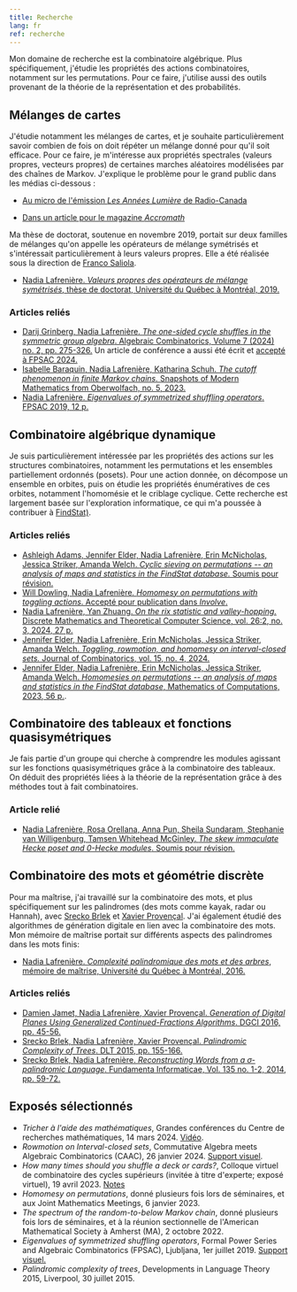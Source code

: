 ```yaml
---
title: Recherche
lang: fr
ref: recherche
---
```


Mon domaine de recherche est la combinatoire algébrique. Plus spécifiquement, j'étudie les propriétés des actions combinatoires, notamment sur les permutations. Pour ce faire, j'utilise aussi des outils provenant de la théorie de la représentation et des probabilités.

## Mélanges de cartes
J'étudie notamment les mélanges de cartes, et je souhaite particulièrement savoir combien de fois on doit répéter un mélange donné pour qu'il soit efficace. Pour ce faire, je m'intéresse aux propriétés spectrales (valeurs propres, vecteurs propres) de certaines marches aléatoires modélisées par des chaînes de Markov. J'explique le problème pour le grand public dans les médias ci-dessous :

- <a href="AnneesLumiere.mp3" target="_blank">Au micro de l'émission _Les Années Lumière_ de Radio-Canada</a>

 - [Dans un article pour le magazine _Accromath_](https://accromath.uqam.ca/2021/10/ordre-et-desordre-comment-y-arriver-rapidement/)

Ma thèse de doctorat, soutenue en novembre 2019, portait sur deux familles de mélanges qu'on appelle les opérateurs de mélange symétrisés et s'intéressait particulièrement à leurs valeurs propres. Elle a été réalisée sous la direction de [Franco Saliola](https://saliola.github.io/).
- [Nadia Lafrenière. _Valeurs propres des opérateurs de mélange symétrisés_, thèse de doctorat, Université du Québec à Montréal, 2019.](these.pdf)

### Articles reliés
- [Darij Grinberg, Nadia Lafrenière. _The one-sided cycle shuffles in the symmetric group algebra_. Algebraic Combinatorics,  Volume 7 (2024) no. 2, pp. 275-326.](https://alco.centre-mersenne.org/articles/10.5802/alco.346/) Un article de conférence a aussi été écrit et [accepté à FPSAC 2024.](https://www.mat.univie.ac.at/~slc/wpapers/FPSAC2024/16.html)
- [Isabelle Baraquin, Nadia Lafrenière, Katharina Schuh. _The cutoff phenomenon in finite Markov chains._ Snapshots of Modern Mathematics from Oberwolfach, no. 5, 2023.](https://publications.mfo.de/handle/mfo/4094)
- [Nadia Lafrenière. _Eigenvalues of symmetrized shuffling operators_. FPSAC 2019, 12 p.](https://arxiv.org/abs/1811.07196)

## Combinatoire algébrique dynamique
Je suis particulièrement intéressée par les propriétés des actions sur les structures combinatoires, notamment les permutations et les ensembles partiellement ordonnés (posets). Pour une action donnée, on décompose un ensemble en orbites, puis on étudie les propriétés énumératives de ces orbites, notamment l'homomésie et le criblage cyclique. Cette recherche est largement basée sur l'exploration informatique, ce qui m'a poussée à contribuer à [FindStat)](https://www.findstat.org).

### Articles reliés
- [Ashleigh Adams, Jennifer Elder, Nadia Lafrenière, Erin McNicholas, Jessica Striker, Amanda Welch. _Cyclic sieving on permutations -- an analysis of maps and statistics in the FindStat database._ Soumis pour révision.](https://arxiv.org/abs/2402.16251)
- [Will Dowling, Nadia Lafrenière. _Homomesy on permutations with toggling actions_. Accepté pour publication dans _Involve_.](https://arxiv.org/abs/2312.02383)
- [Nadia Lafrenière, Yan Zhuang. _On the rix statistic and valley-hopping._ Discrete Mathematics and Theoretical Computer Science, vol. 26:2, no. 3, 2024, 27 p.](https://dmtcs.episciences.org/13136/pdf)
- [Jennifer Elder, Nadia Lafrenière, Erin McNicholas, Jessica Striker, Amanda Welch. _Toggling, rowmotion, and homomesy on interval-closed sets._ Journal of Combinatorics, vol. 15, no. 4, 2024.](https://arxiv.org/abs/2307.08520)
- [Jennifer Elder, Nadia Lafrenière, Erin McNicholas, Jessica Striker, Amanda Welch. _Homomesies on permutations -- an analysis of maps and statistics in the FindStat database_, Mathematics of Computations, 2023, 56 p.](https://arxiv.org/abs/2206.13409).

## Combinatoire des tableaux et fonctions quasisymétriques
Je fais partie d'un groupe qui cherche à comprendre les modules agissant sur les fonctions quasisymétriques grâce à la combinatoire des tableaux. On déduit des propriétés liées à la théorie de la représentation grâce à des méthodes tout à fait combinatoires.

### Article relié
 - [Nadia Lafrenière, Rosa Orellana, Anna Pun, Sheila Sundaram, Stephanie van Willigenburg, Tamsen Whitehead McGinley. _The skew immaculate Hecke poset and 0-Hecke modules_. Soumis pour révision.](https://arxiv.org/abs/2409.00709)

## Combinatoire des mots et géométrie discrète
Pour ma maîtrise, j'ai travaillé sur la combinatoire des mots, et plus spécifiquement sur les palindromes (des mots comme kayak, radar ou Hannah), avec [Srecko Brlek](http://lacim.uqam.ca/~brlek/) et [Xavier Provençal](http://xprov.org/). J'ai également étudié des algorithmes de génération digitale en lien avec la combinatoire des mots. Mon mémoire de maîtrise portait sur différents aspects des palindromes dans les mots finis:
- [Nadia Lafrenière. _Complexité palindromique des mots et des arbres_, mémoire de maîtrise, Université du Québec à Montréal, 2016.](memoire.pdf)

### Articles reliés
- [Damien Jamet, Nadia Lafrenière, Xavier Provençal. _Generation of Digital Planes Using Generalized Continued-Fractions Algorithms_. DGCI 2016, pp. 45-56.](JLP-DGCI2016.pdf)
- [Srecko Brlek, Nadia Lafrenière, Xavier Provençal. _Palindromic Complexity of Trees_. DLT 2015, pp. 155-166.](https://arxiv.org/abs/1505.02695)
- [Srecko Brlek, Nadia Lafrenière. _Reconstructing Words from a σ-palindromic Language_. Fundamenta Informaticae, Vol.  135 no. 1-2, 2014, pp. 59-72.](BL-sigma-pal.pdf)

## Exposés sélectionnés
- _Tricher à l'aide des mathématiques_, Grandes conférences du Centre de recherches mathématiques, 14 mars 2024. [Vidéo](https://www.youtube.com/watch?v=B5qUY1nU8GY).
- _Rowmotion on Interval-closed sets_, Commutative Algebra meets Algebraic Combinatorics (CAAC), 26 janvier 2024. [Support visuel](Lafreniere_CAAC_ICS.pdf).
- _How many times should you shuffle a deck or cards?_, Colloque virtuel de combinatoire des cycles supérieurs (invitée à titre d'experte; exposé virtuel), 19 avril 2023. [Notes](Lafreniere_GOCC.pdf)
- _Homomesy on permutations_, donné plusieurs fois lors de séminaires, et aux Joint Mathematics Meetings, 6 janvier 2023.
- _The spectrum of the random-to-below Markov chain_, donné plusieurs fois lors de séminaires, et à la réunion sectionnelle de l'American Mathematical Society à Amherst (MA), 2 octobre 2022.
- _Eigenvalues of symmetrized shuffling operators_, Formal Power Series and Algebraic Combinatorics (FPSAC), Ljubljana, 1er juillet 2019. [Support visuel.](http://fpsac2019.fmf.uni-lj.si/resources/Slides/147slides.pdf)
- _Palindromic complexity of trees_, Developments in Language Theory 2015, Liverpool, 30 juillet 2015.
